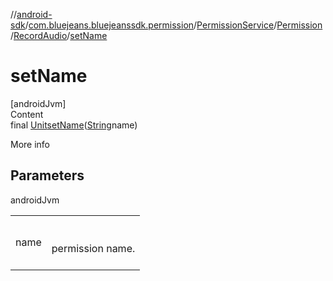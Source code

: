 //[android-sdk](../../../../../index.md)/[com.bluejeans.bluejeanssdk.permission](../../../index.md)/[PermissionService](../../index.md)/[Permission](../index.md)/[RecordAudio](index.md)/[setName](set-name.md)



# setName  
[androidJvm]  
Content  
final [Unit](https://kotlinlang.org/api/latest/jvm/stdlib/kotlin/-unit/index.html)[setName](set-name.md)([String](https://developer.android.com/reference/kotlin/java/lang/String.html)name)  
  
More info  


## Parameters  
  
androidJvm  
  
| | |
|---|---|
| <a name="com.bluejeans.bluejeanssdk.permission/PermissionService.Permission.RecordAudio/setName/#kotlin.String/PointingToDeclaration/"></a>name| <a name="com.bluejeans.bluejeanssdk.permission/PermissionService.Permission.RecordAudio/setName/#kotlin.String/PointingToDeclaration/"></a><br><br>permission name.<br><br>|
  
  



